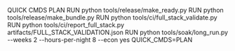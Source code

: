 QUICK CMDS PLAN
RUN python tools/release/make_ready.py
RUN python tools/release/make_bundle.py
RUN python tools/ci/full_stack_validate.py
RUN python tools/ci/report_full_stack.py artifacts/FULL_STACK_VALIDATION.json
RUN python tools/soak/long_run.py --weeks 2 --hours-per-night 8 --econ yes
QUICK_CMDS=PLAN


